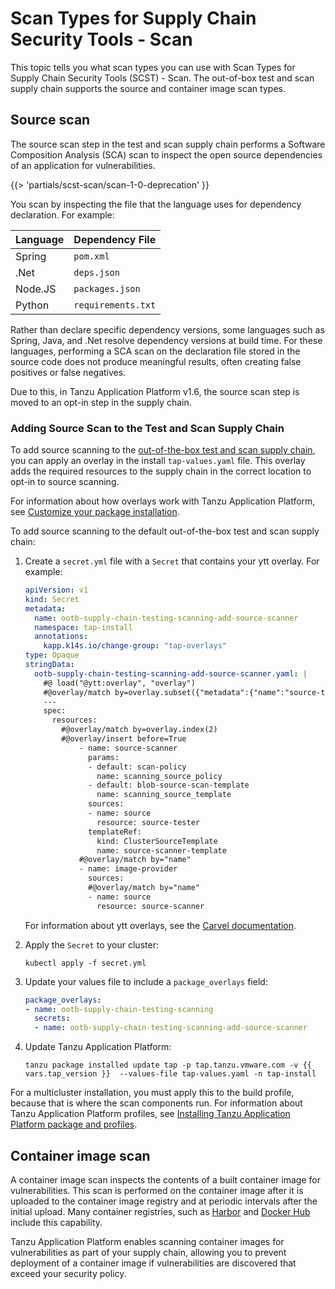 # Scan Types for Supply Chain Security Tools - Scan

This topic tells you what scan types you can use with Scan Types for Supply
Chain Security Tools (SCST) - Scan. The out-of-box test and scan supply
chain supports the source and container image scan types.

## <a id="source-scan"></a> Source scan

The source scan step in the test and scan supply chain performs a Software
Composition Analysis (SCA) scan to inspect the open source dependencies of an
application for vulnerabilities.

{{> 'partials/scst-scan/scan-1-0-deprecation' }}

You scan by inspecting the file that the language uses for dependency declaration. For example:

| Language | Dependency File |
| ---- | ---- |
| Spring | `pom.xml` |
| .Net | `deps.json` |
| Node.JS | `packages.json` |
| Python | `requirements.txt`|

Rather than declare specific dependency versions, some languages such as Spring,
Java, and .Net resolve dependency versions at build time. For these languages,
performing a SCA scan on the declaration file stored in the source code does not
produce meaningful results, often creating false positives or false negatives.

Due to this, in Tanzu Application Platform v1.6, the source scan step is moved to an opt-in step
in the supply chain.

### <a id="add-source-scan"></a>Adding Source Scan to the Test and Scan Supply Chain

To add source scanning to the [out-of-the-box test and scan supply chain](../getting-started/about-supply-chains.hbs.md#3-ootb-testingscanning), you can apply an overlay in the install
`tap-values.yaml` file. This overlay adds the required resources to the supply chain in the correct
location to opt-in to source scanning.

For information about how overlays work with Tanzu Application Platform, see [Customize your package installation](../customize-package-installation.hbs.md).

To add source scanning to the default out-of-the-box test and scan supply chain:

1. Create a `secret.yml` file with a `Secret` that contains your ytt overlay. For example:

   ```yaml
   apiVersion: v1
   kind: Secret
   metadata:
     name: ootb-supply-chain-testing-scanning-add-source-scanner
     namespace: tap-install
     annotations:
       kapp.k14s.io/change-group: "tap-overlays"
   type: Opaque
   stringData:
     ootb-supply-chain-testing-scanning-add-source-scanner.yaml: |
       #@ load("@ytt:overlay", "overlay")
       #@overlay/match by=overlay.subset({"metadata":{"name":"source-test-scan-to-url"}, "kind": "ClusterSupplyChain"})
       ---
       spec:
         resources:
           #@overlay/match by=overlay.index(2)
           #@overlay/insert before=True
               - name: source-scanner
                 params:
                 - default: scan-policy
                   name: scanning_source_policy
                 - default: blob-source-scan-template
                   name: scanning_source_template
                 sources:
                 - name: source
                   resource: source-tester
                 templateRef:
                   kind: ClusterSourceTemplate
                   name: source-scanner-template
               #@overlay/match by="name"
               - name: image-provider
                 sources:
                 #@overlay/match by="name"
                 - name: source
                   resource: source-scanner
   ```

   For information about ytt overlays, see the
   [Carvel documentation](https://carvel.dev/ytt/docs/v0.43.0/ytt-overlays/).

2. Apply the `Secret` to your cluster:

   ```console
   kubectl apply -f secret.yml
   ```

3. Update your values file to include a `package_overlays` field:

    ```yaml
    package_overlays:
    - name: ootb-supply-chain-testing-scanning
      secrets:
      - name: ootb-supply-chain-testing-scanning-add-source-scanner
    ```

4. Update Tanzu Application Platform:

    ```console
    tanzu package installed update tap -p tap.tanzu.vmware.com -v {{ vars.tap_version }}  --values-file tap-values.yaml -n tap-install
    ```

For a multicluster installation, you must apply this to the build profile, because that
is where the scan components run. For information about Tanzu Application Platform profiles, see
[Installing Tanzu Application Platform package and profiles](../install-online/profile.hbs.md).

## <a id="image-scan"></a> Container image scan

A container image scan inspects the contents of a built container image for
vulnerabilities. This scan is performed on the container image after it is
uploaded to the container image registry and at periodic intervals after the initial
upload. Many container registries, such as
[Harbor](https://goharbor.io/docs/2.8.0/administration/vulnerability-scanning/)
and [Docker Hub](https://docs.docker.com/docker-hub/vulnerability-scanning/)
include this capability.

Tanzu Application Platform enables scanning container images for
vulnerabilities as part of your supply chain, allowing you to prevent deployment
of a container image if vulnerabilities are discovered that exceed your security
policy.
